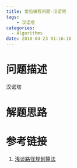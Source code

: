 ```yaml
---
title: 常见编程问题-汉诺塔
tags:
	- 汉诺塔
categories:
  - Algorithms
date: 2018-04-23 01:16:16
---
```


# 问题描述

汉诺塔

# 解题思路

# 参考链接

1. [浅谈路径规划算法](https://blog.csdn.net/chauncygu/article/details/78031602)

